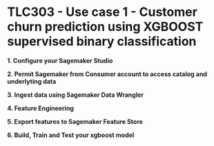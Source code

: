# TLC303 - Use case 1 - Customer churn prediction using XGBOOST supervised binary classification

**1. Configure your Sagemaker Studio**

**2. Permit Sagemaker from Consumer account to access catalog and underlyting data**

**3. Ingest data using Sagemaker Data Wrangler**

**4. Feature Engineering**

**5. Export features to Sagemaker Feature Store**

**6. Build, Train and Test your xgboost model**
